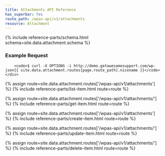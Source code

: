 ```yaml
---
title: Attachments API Reference
has_superbar: Yes
route_path: /wpas-api/v1/attachments
resource: Attachment
---
```


<section class="route">
	<div class="primary">
		{% include reference-parts/schema.html schema=site.data.attachment.schema %}
	</div>
	<div class="secondary">
		<h3>Example Request</h3>

		<code>$ curl -X OPTIONS -i http://demo.getawesomesupport.com/wp-json{{ site.data.attachment.routes[page.route_path].nicename }}</code>
	</div>
</section>

{% assign route=site.data.attachment.routes['/wpas-api/v1/attachments'] %}
{% include reference-parts/list-item.html route=route %}

{% assign route=site.data.attachment.routes['/wpas-api/v1/attachments/<id>'] %}
{% include reference-parts/get-item.html route=route %}

{% assign route=site.data.attachment.routes['/wpas-api/v1/attachments'] %}
{% include reference-parts/create-item.html route=route %}

{% assign route=site.data.attachment.routes['/wpas-api/v1/attachments/<id>'] %}
{% include reference-parts/update-item.html route=route %}

{% assign route=site.data.attachment.routes['/wpas-api/v1/attachments/<id>'] %}
{% include reference-parts/delete-item.html route=route %}
